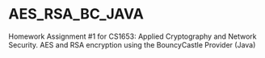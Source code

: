 AES_RSA_BC_JAVA
===============

Homework Assignment #1 for CS1653: Applied Cryptography and Network Security. 
AES and RSA encryption using the BouncyCastle Provider (Java)

